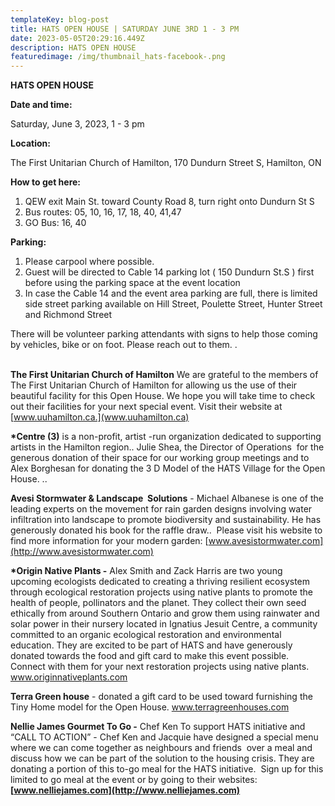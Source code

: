 ```yaml
---
templateKey: blog-post
title: HATS OPEN HOUSE | SATURDAY JUNE 3RD 1 - 3 PM
date: 2023-05-05T20:29:16.449Z
description: H﻿ATS OPEN HOUSE
featuredimage: /img/thumbnail_hats-facebook-.png
---
```

**H﻿ATS OPEN HOUSE**

**Date and time:** 

Saturday, June 3, 2023, 1 - 3 pm

**Location:**  

The First Unitarian Church of Hamilton, 170 Dundurn Street S, Hamilton, ON

**How to get here:**

1. QEW exit Main St. toward County Road 8, turn right onto Dundurn St S
2. Bus routes: 05, 10, 16, 17, 18, 40, 41,47
3. GO Bus: 16, 40

**Parking:**

1. Please carpool where possible.
2. Guest will be directed to Cable 14 parking lot ( 150 Dundurn St.S ) first before using the parking space at the event location 
3. In case the Cable 14 and the event area parking are full, there is limited side street parking available on Hill Street, Poulette Street, Hunter Street and Richmond Street

There will be volunteer parking attendants with signs to help those coming by vehicles, bike or on foot. Please reach out to them. .

**\
The First Unitarian Church of Hamilton** We are grateful to the members of The First Unitarian Church of Hamilton for allowing us the use of their beautiful facility for this Open House. We hope you will take time to check out their facilities for your next special event.  Visit their website at [www.uuhamilton.ca.](www.uuhamilton.ca)

**\*Centre (3)** is a non-profit, artist -run organization dedicated to supporting artists in the Hamilton region.. Julie Shea, the Director of Operations  for the generous donation of their space for our working group meetings and to Alex Borghesan for donating the 3 D Model of the HATS Village for the Open House. ..

**Avesi Stormwater & Landscape  Solutions** - Michael Albanese is one of the leading experts on the movement for rain garden designs involving water infiltration into landscape to promote biodiversity and sustainability. He has generously donated his book for the raffle draw..  Please visit his website to find more information for your modern garden: [www.avesistormwater.com](http://www.avesistormwater.com)

**\*Origin Native Plants -** Alex Smith and Zack Harris are two young upcoming ecologists dedicated to creating a thriving resilient ecosystem through ecological restoration projects using native plants to promote the health of people, pollinators and the planet. They collect their own seed ethically from around Southern Ontario and grow them using rainwater and solar power in their nursery located in Ignatius Jesuit Centre, a community committed to an organic ecological restoration and environmental education. They are excited to be part of HATS and have generously donated towards the food and gift card to make this event possible. Connect with them for your next restoration projects using native plants. www.originnativeplants.com

**Terra Green house** - donated a gift card to be used toward furnishing the Tiny Home model for the Open House. www.terragreenhouses.com

**Nellie James Gourmet To Go -** Chef Ken To support HATS initiative and “CALL TO ACTION” - Chef Ken and Jacquie have designed a special menu where we can come together as neighbours and friends  over a meal and discuss how we can be part of the solution to the housing crisis. They are donating a portion of this to-go meal for the HATS initiative.  Sign up for this limited to go meal at the event or by going to their websites: **[www.nelliejames.com](http://www.nelliejames.com)**